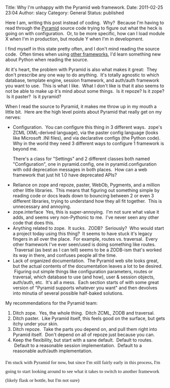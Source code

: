 Title: Why I'm unhappy with the Pyramid web framework. 
Date: 2011-02-25 23:04
Author: slacy
Category: General
Status: published

Here I am, writing this post instead of coding.  Why?  Because I'm
having to read through the
[Pyramid](http://docs.pylonsproject.org/docs/pyramid.html) source code
trying to figure out what the heck is going on with configuration.  Or,
to be more specific, how can I load module X when I'm in production, but
module Y when I'm in development.

I find myself in this state pretty often, and I don't mind reading the
source code.  Often times when using [other
frameworks](http://djangoproject.org), I'd learn something new about
Python when reading the source.

At it's heart, the problem with Pyramid is also what makes it great:
 They don't prescribe any one way to do anything.  It's totally agnostic
to which database, template engine, session framework, and auth/auth
framework you want to use.  This is what I like.  What I don't like is
that it also seems to not be able to make up it's mind about some
things.  Is it repoze? Is it zope?  Is it paster?  Is it pyramid?

When I read the source to Pyramid, it makes me throw up in my mouth a
little bit.  Here are the high level points about Pyramid that really
get on my nerves:

-   Configuration.  You can configure this thing in 3 different ways.
     zope's ZCML (XML-derived language), via the paster config language
    (looks like Microsoft .INI files), and via declarative configs (the
    Python code).   Why in the world they need 3 different ways to
    configure 1 framework is beyond me.
    <p>
    There's a class for "Settings" and 2 different classes both named
    "Configuration", one in pyramid.config, one in pyramid.configuration
    with odd deprecation messages in both places.  How can a web
    framework that just hit 1.0 have deprecated APIs?
-   Reliance on zope and repoze, paster, WebOb, Pygments, and a million
    other little libraries.  This means that figuring out something
    simple by reading code or docs leads down to bouncing between 2 or
    even 3 different libraries, trying to understand how they all
    fit together.  This is unnecessary and annoying.
-   zope.interface  Yes, this is super-annoying.  I'm not sure what
    value it adds, and seems very non-Pythonic to me.  I've never seen
    any other code that does this.
-   Anything related to zope.  It sucks.  ZODB?  Seriously?  Who would
    start a project today using this thing?  It seems to have stuck it's
    legacy fingers in all over the place.  For example, routes vs.
    traversal.  Every other framework I've ever seen/used is doing
    something like routes.  Traversal (as best as I can tell) seems to
    be a ZODB-ism that's worked its way in there, and confuses people
    all the time.
-   Lack of organized documentation.  The Pyramid web site looks great,
    but the actual contents of the documentation leaves a lot to
    be desired.  Figuring out simple things like configuration
    parameters, routes or traversal, which database to use (and how),
    user & session objects, auth/auth, etc.  It's all a mess.  Each
    section starts of with some great version of "Pyramid supports
    whatever you want" and then devolves into minutia of several
    possible half-baked solutions.

My recommendations for the Pyramid team:

1.  Ditch zope.  Yes, the whole thing.  Ditch ZCML, ZODB and traversal.
2.  Ditch paster.  Like Pyramid itself, this feels good on the surface,
    but gets itchy under your skin.
3.  Ditch repoze.  Take the parts you depend on, and pull them right
    into Pyramid itself.  Don't depend on all of repoze just because
    you can.
4.  Keep the flexibility, but start with a sane default.  Default
    to routes.  Default to a reasonable session implementation.  Default
    to a reasonable auth/auth implementation.

<span
style="font-size: 15px; font-family: Georgia, 'Bitstream Charter', serif; line-height: 28px;">I'm
stuck with Pyramid for now, but since I'm still fairly early in this
process, I'm going to start looking around to see what it takes to
switch to another framework (likely flask or bottle, but I'm not
sure)</span>
